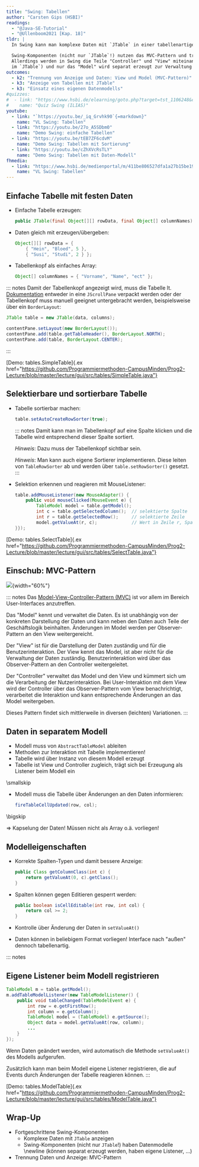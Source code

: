 ```yaml
---
title: "Swing: Tabellen"
author: "Carsten Gips (HSBI)"
readings:
  - "@Java-SE-Tutorial"
  - "@Ullenboom2021 [Kap. 18]"
tldr: |
  In Swing kann man komplexe Daten mit `JTable` in einer tabellenartigen Struktur darstellen.

  Swing-Komponenten (nicht nur `JTable`!) nutzen das MVC-Pattern und trennen Daten und Anzeige.
  Allerdings werden in Swing die Teile "Controller" und "View" miteinander verschmolzen (etwa
  im `JTable`) und nur das "Model" wird separat erzeugt zur Verwaltung der Daten.
outcomes:
  - k2: "Trennung von Anzeige und Daten: View und Model (MVC-Pattern)"
  - k3: "Anzeige von Tabellen mit JTable"
  - k3: "Einsatz eines eigenen Datenmodells"
#quizzes:
#  - link: "https://www.hsbi.de/elearning/goto.php?target=tst_1106248&client_id=FH-Bielefeld"
#    name: "Quiz Swing (ILIAS)"
youtube:
  - link: "`https://youtu.be/_iq_Grvhk90`{=markdown}"
    name: "VL Swing: Tabellen"
  - link: "https://youtu.be/27o_A5SDbm0"
    name: "Demo Swing: einfache Tabellen"
  - link: "https://youtu.be/tEB7ZF6cdvM"
    name: "Demo Swing: Tabellen mit Sortierung"
  - link: "https://youtu.be/cZhXVcRsTLY"
    name: "Demo Swing: Tabellen mit Daten-Modell"
fhmedia:
  - link: "https://www.hsbi.de/medienportal/m/411be806527dfa1a27b15be19aa1e65abf193c24416432fc6bf04e376d11937cb2335d6b0c78e286c7483772268c37a15bdc06858b6acfd773d48f3f2aabddfa"
    name: "VL Swing: Tabellen"
---
```



## Einfache Tabelle mit festen Daten

*   Einfache Tabelle erzeugen:

    ```java
    public JTable(final Object[][] rowData, final Object[] columnNames)
    ```

*   Daten gleich mit erzeugen/übergeben:

    ```java
    Object[][] rowData = {
        { "Hein", "Bloed", 5 },
        { "Susi", "Studi", 2 } };
    ```

*   Tabellenkopf als einfaches Array:

    ```java
    Object[] columnNames = { "Vorname", "Name", "ect" };
    ```

::: notes
Damit der Tabellenkopf angezeigt wird, muss die Tabelle lt. [Dokumentation](https://docs.oracle.com/javase/tutorial/uiswing/components/table.html)
entweder in eine `JScrollPane` verpackt werden oder der Tabellenkopf muss manuell geeignet
untergebracht werden, beispielsweise über ein `BorderLayout`:

```java
JTable table = new JTable(data, columns);

contentPane.setLayout(new BorderLayout());
contentPane.add(table.getTableHeader(), BorderLayout.NORTH);
contentPane.add(table, BorderLayout.CENTER);
```
:::

[Demo: tables.SimpleTable]{.ex href="https://github.com/Programmiermethoden-CampusMinden/Prog2-Lecture/blob/master/lecture/gui/src/tables/SimpleTable.java"}


## Selektierbare und sortierbare Tabelle

*   Tabelle sortierbar machen:

    ```java
    table.setAutoCreateRowSorter(true);
    ```

    ::: notes
    Damit kann man im Tabellenkopf auf eine Spalte klicken und die Tabelle wird entsprechend
    dieser Spalte sortiert.

    _Hinweis_: Dazu muss der Tabellenkopf sichtbar sein.

    _Hinweis_: Man kann auch eigene Sortierer implementieren. Diese leiten von `TableRowSorter`
    ab und werden über `table.setRowSorter()` gesetzt.
    :::

*   Selektion erkennen und reagieren mit MouseListener:

    ```java
    table.addMouseListener(new MouseAdapter() {
        public void mouseClicked(MouseEvent e) {
            TableModel model = table.getModel();
            int c = table.getSelectedColumn();  // selektierte Spalte
            int r = table.getSelectedRow();     // selektierte Zeile
            model.getValueAt(r, c);             // Wert in Zeile r, Spalte c
    }});
    ```

[Demo: tables.SelectTable]{.ex href="https://github.com/Programmiermethoden-CampusMinden/Prog2-Lecture/blob/master/lecture/gui/src/tables/SelectTable.java"}


## Einschub: MVC-Pattern

![](images/mvc.png){width="60%"}

::: notes
Das [Model-View-Controller-Pattern (MVC)](https://en.wikipedia.org/wiki/Model%E2%80%93view%E2%80%93controller)
ist vor allem im Bereich User-Interfaces anzutreffen.

Das "Model" kennt und verwaltet die Daten. Es ist unabhängig von der konkreten Darstellung der Daten und kann
neben den Daten auch Teile der Geschäftslogik beinhalten. Änderungen im Model werden per Observer-Pattern an
den View weitergereicht.

Der "View" ist für die Darstellung der Daten zuständig und für die Benutzerinteraktion. Der View kennt das Model,
ist aber nicht für die Verwaltung der Daten zuständig. Benutzerinteraktion wird über das Observer-Pattern an den
Controller weitergeleitet.

Der "Controller" verwaltet das Model und den View und kümmert sich um die Verarbeitung der Nutzerinteraktion.
Bei User-Interaktion mit dem View wird der Controller über das Observer-Pattern vom View benachrichtigt,
verarbeitet die Interaktion und kann entsprechende Änderungen an das Model weitergeben.

Dieses Pattern findet sich mittlerweile in diversen (leichten) Variationen.
:::


## Daten in separatem Modell

*   Modell muss von `AbstractTableModel` ableiten
*   Methoden zur Interaktion mit Tabelle implementieren!
*   Tabelle wird über Instanz von diesem Modell erzeugt
*   Tabelle ist View und Controller zugleich, trägt sich bei Erzeugung
    als Listener beim Modell ein

\smallskip

*   Modell muss die Tabelle über Änderungen an den Daten informieren:

    ```java
    fireTableCellUpdated(row, col);
    ```

\bigskip

=> Kapselung der Daten! Müssen nicht als Array o.ä. vorliegen!


## Modelleigenschaften

*   Korrekte Spalten-Typen und damit bessere Anzeige:

    ```java
    public Class getColumnClass(int c) {
        return getValueAt(0, c).getClass();
    }
    ```

*   Spalten können gegen Editieren gesperrt werden:

    ```java
    public boolean isCellEditable(int row, int col) {
        return col >= 2;
    }
    ```

*   Kontrolle über Änderung der Daten in `setValueAt()`

*   Daten können in beliebigem Format vorliegen! Interface nach
    "außen" dennoch tabellenartig.


::: notes
## Eigene Listener beim Modell registrieren

```java
TableModel m = table.getModel();
m.addTableModelListener(new TableModelListener() {
    public void tableChanged(TableModelEvent e) {
        int row = e.getFirstRow();
        int column = e.getColumn();
        TableModel model = (TableModel) e.getSource();
        Object data = model.getValueAt(row, column);
        ...
    }
});
```

Wenn Daten geändert werden, wird automatisch die Methode `setValueAt()` des Modells
aufgerufen.

Zusätzlich kann man beim Modell eigene Listener registrieren, die auf Events durch
Änderungen der Tabelle reagieren können.
:::

[Demo: tables.ModelTable]{.ex href="https://github.com/Programmiermethoden-CampusMinden/Prog2-Lecture/blob/master/lecture/gui/src/tables/ModelTable.java"}


## Wrap-Up

*   Fortgeschrittene Swing-Komponenten
    *   Komplexe Daten mit `JTable` anzeigen
    *   Swing-Komponenten (nicht nur `JTable`!) haben Datenmodelle \newline
        (können separat erzeugt werden, haben eigene Listener, ...)
*   Trennung Daten und Anzeige: MVC-Pattern
